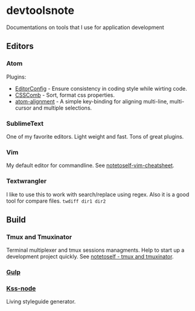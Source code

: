 # devtoolsnote
Documentations on tools that I use for application development

## Editors
### Atom
Plugins:  
* [EditorConfig](http://editorconfig.org/) - Ensure consistency in coding style while wirting code.
* [CSSComb](https://atom.io/packages/csscomb) - Sort, format css properties.
* [atom-alignment](https://atom.io/packages/atom-alignment) - A simple key-binding for aligning multi-line, multi-cursor and multiple selections.

### SublimeText
One of my favorite editors. Light weight and fast. Tons of great plugins.

### Vim
My default editor for commandline. See [notetoself-vim-cheatsheet](http://leoman730.github.io/notetoself/2016/02/24/vim-cheatsheet).

### Textwrangler
I like to use this to work with search/replace using regex. Also it is a good tool for compare files. ``twdiff dir1 dir2``

## Build
### Tmux and Tmuxinator
Terminal multiplexer and tmux sessions managments. Help to start up a development project quickly. See [notetoself - tmux and tmuxinator](http://leoman730.github.io/notetoself/2016/11/17/tmux-and-tmuxinator).

### [Gulp](http://gulpjs.com/)

### [Kss-node](https://github.com/kss-node/kss-node)
Living styleguide generator. 
